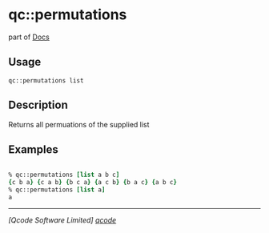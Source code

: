 qc::permutations
================

part of [Docs](.)

Usage
-----
`
        qc::permutations list 
    `

Description
-----------
Returns all permuations of the supplied list

Examples
--------
```tcl

% qc::permutations [list a b c]
{c b a} {c a b} {b c a} {a c b} {b a c} {a b c}
% qc::permutations [list a]
a
```

----------------------------------
*[Qcode Software Limited] [qcode]*

[qcode]: http://www.qcode.co.uk "Qcode Software"